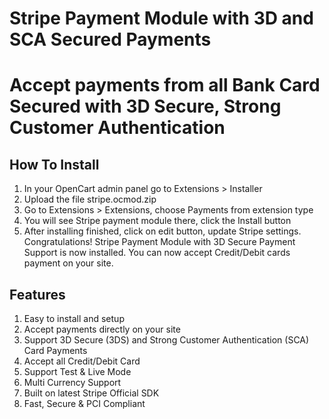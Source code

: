 # Stripe Payment Module with 3D and SCA Secured Payments

# Accept payments from all Bank Card Secured with 3D Secure, Strong Customer Authentication

## How To Install
1) In your OpenCart admin panel go to Extensions > Installer
2) Upload the file stripe.ocmod.zip
3) Go to Extensions > Extensions, choose Payments from extension type
4) You will see Stripe payment module there, click the Install button
5) After installing finished, click on edit button, update Stripe settings.
Congratulations! Stripe Payment Module with 3D Secure Payment Support is now installed. You can now accept Credit/Debit cards payment on your site.


## Features
1. Easy to install and setup
2. Accept payments directly on your site
3. Support 3D Secure (3DS) and Strong Customer Authentication (SCA) Card Payments
4. Accept all Credit/Debit Card
5. Support Test & Live Mode
6. Multi Currency Support
7. Built on latest Stripe Official SDK
8. Fast, Secure & PCI Compliant